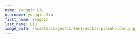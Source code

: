 ```yaml
---
name: Yongqin Liu
username: yongqin.liu
first_name: Yongqin
last_name: Liu
image_path: /assets/images/content/avatar-placeholder.png
---
```

